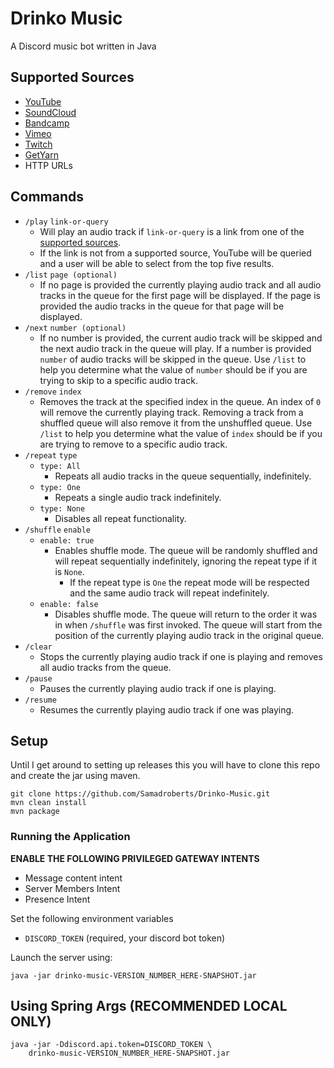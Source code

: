 # Drinko Music

A Discord music bot written in Java


## Supported Sources

- [YouTube](https://www.youtube.com/)
- [SoundCloud](https://soundcloud.com/)
- [Bandcamp](https://bandcamp.com/)
- [Vimeo](https://vimeo.com/)
- [Twitch](https://www.twitch.tv/)
- [GetYarn](https://getyarn.io/)
- HTTP URLs


## Commands

- `/play` `link-or-query`
    - Will play an audio track if `link-or-query` is a link from one of the [supported sources](#supported-sources).
    - If the link is not from a supported source, YouTube will be queried and a user will be able to select from the top five results.
- `/list` `page (optional)`
  - If no page is provided the currently playing audio track and all audio tracks in the queue for the first page will be displayed. If the page is provided the audio tracks in the queue for that page will be displayed.
- `/next` `number (optional)`
  - If no number is provided, the current audio track will be skipped and the next audio track in the queue will play. If a number is provided `number` of audio tracks will be skipped in the queue. Use `/list` to help you determine what the value of `number` should be if you are trying to skip to a specific audio track.
- `/remove` `index`
  - Removes the track at the specified index in the queue. An index of `0` will remove the currently playing track. Removing a track from a shuffled queue will also remove it from the unshuffled queue. Use `/list` to help you determine what the value of `index` should be if you are trying to remove to a specific audio track.
- `/repeat` `type`
  - `type: All`
    - Repeats all audio tracks in the queue sequentially, indefinitely.
  - `type: One`
    - Repeats a single audio track indefinitely.
  - `type: None`
    - Disables all repeat functionality.
- `/shuffle` `enable`
  - `enable: true`
    - Enables shuffle mode. The queue will be randomly shuffled and will repeat sequentially indefinitely, ignoring the repeat type if it is `None`.
        - If the repeat type is `One` the repeat mode will be respected and the same audio track will repeat indefinitely.
  - `enable: false`
    - Disables shuffle mode. The queue will return to the order it was in when `/shuffle` was first invoked. The queue will start from the position of the currently playing audio track in the original queue.
- `/clear`
  - Stops the currently playing audio track if one is playing and removes all audio tracks from the queue.
- `/pause`
  - Pauses the currently playing audio track if one is playing.
- `/resume`
  - Resumes the currently playing audio track if one was playing.

## Setup

Until I get around to setting up releases this you will have to clone this repo and create the jar using maven.

```
git clone https://github.com/Samadroberts/Drinko-Music.git
mvn clean install
mvn package
```

### Running the Application

**ENABLE THE FOLLOWING PRIVILEGED GATEWAY INTENTS**
 - Message content intent
 - Server Members Intent
 - Presence Intent


Set the following environment variables
 - `DISCORD_TOKEN` (required, your discord bot token)

Launch the server using:

```java -jar drinko-music-VERSION_NUMBER_HERE-SNAPSHOT.jar```

## Using Spring Args (RECOMMENDED LOCAL ONLY)
```
java -jar -Ddiscord.api.token=DISCORD_TOKEN \
    drinko-music-VERSION_NUMBER_HERE-SNAPSHOT.jar
```
